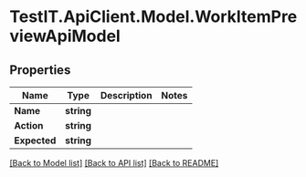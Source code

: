 # TestIT.ApiClient.Model.WorkItemPreviewApiModel

## Properties

Name | Type | Description | Notes
------------ | ------------- | ------------- | -------------
**Name** | **string** |  | 
**Action** | **string** |  | 
**Expected** | **string** |  | 

[[Back to Model list]](../README.md#documentation-for-models) [[Back to API list]](../README.md#documentation-for-api-endpoints) [[Back to README]](../README.md)

